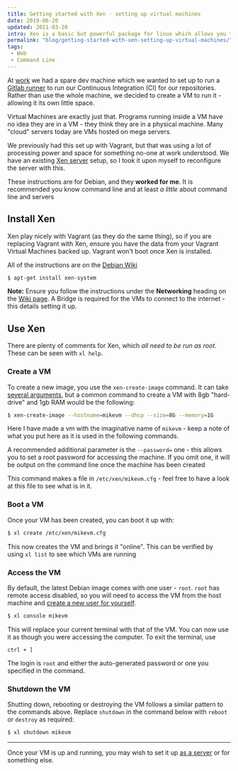 ```yaml
---
title: Getting started with Xen - setting up virtual machines
date: 2019-06-20
updated: 2021-03-20
intro: Xen is a basic but powerful package for linux which allows you to create virtual machines, A rival to Vagrant, Xen has less configuration (but is potentially less "agile")
permalink: "blog/getting-started-with-xen-setting-up-virtual-machines/"
tags:
 - Web
 - Command Line
---
```


At [work](https://www.liquidlight.co.uk/) we had a spare dev machine which we wanted to set up to run a [Gitlab runner](https://docs.gitlab.com/runner/) to run our Continuous Integration (CI) for our repositories. Rather than use the whole machine, we decided to create a VM to run it - allowing it its own little space.

Virtual Machines are exactly just that. Programs running inside a VM have no idea they are in a VM - they think they are in a physical machine. Many "cloud" servers today are VMs hosted on mega servers.

We previously had this set up with Vagrant, but that was using a lot of processing power and space for something no-one at work understood. We have an existing [Xen server](https://wiki.debian.org/Xen) setup, so I took it upon myself to reconfigure the server with this.

<div class="info">These instructions are for Debian, and they <strong>worked for me</strong>. It is recommended you know command line and at least <em>a little</em> about command line and servers</div>

## Install Xen

Xen play nicely with Vagrant (as they do the same thing), so if you are replacing Vagrant with Xen, ensure you have the data from your Vagrant Virtual Machines backed up. Vagrant won't boot once Xen is installed.

All of the instructions are on the [Debian Wiki](https://wiki.debian.org/Xen)

```bash
$ apt-get install xen-system
```

**Note:** Ensure you follow the instructions under the **Networking** heading on the [Wiki page](https://wiki.debian.org/Xen). A Bridge is required for the VMs to connect to the internet - this details setting it up.

## Use Xen

There are plenty of comments for Xen, which _all need to be run as root_. These can be seen with `xl help`.

### Create a VM

To create a new image, you use the `xen-create-image` command. It can take [several arguments](http://manpages.ubuntu.com/manpages/xenial/man8/xen-create-image.8.html), but a common command to create a VM with 8gb "hard-drive" and 1gb RAM would be the following:

```bash
$ xen-create-image --hostname=mikevm --dhcp --size=8G --memory=1G
```

Here I have made a vm with the imaginative name of `mikevm` - keep a note of what you put here as it is used in the following commands.

A recommended additional parameter is the `--password=` one - this allows you to set a root password for accessing the machine. If you omit one, it will be output on the command line once the machine has been created

This command makes a file in `/etc/xen/mikevm.cfg` - feel free to have a look at this file to see what is in it.

### Boot a VM

Once your VM has been created, you can boot it up with:

```bash
$ xl create /etc/xen/mikevm.cfg
```

This now creates the VM and brings it "online". This can be verified by using `xl list` to see which VMs are running

### Access the VM

By default, the latest Debian image comes with one user - `root`. `root` has remote access disabled, so you will need to access the VM from the host machine and [create a new user for yourself](/blog/linux-debian-user-commands).

```bash
$ xl console mikevm
```

This will replace your current terminal with that of the VM. You can now use it as though you were accessing the computer. To exit the terminal, use

`ctrl + ]`

The login is `root` and either the auto-generated password or one you specified in the command.

### Shutdown the VM

Shutting down, rebooting or destroying the VM follows a similar pattern to the commands above. Replace `shutdown` in the command below with `reboot` or `destroy` as required:

```bash
$ xl shutdown mikevm
```

- - -

Once your VM is up and running, you may wish to set it up [as a server](/blog/set-up-a-new-virtual-private-server-vps/) or for something else.
